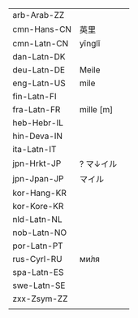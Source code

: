 | | | |
|-|-|-|
| arb-Arab-ZZ |  |  |
| cmn-Hans-CN | 英里 |  |
| cmn-Latn-CN | yīnglǐ |  |
| dan-Latn-DK |  |  |
| deu-Latn-DE | Meile |  |
| eng-Latn-US | mile |  |
| fin-Latn-FI |  |  |
| fra-Latn-FR | mille [m] |  |
| heb-Hebr-IL |  |  |
| hin-Deva-IN |  |  |
| ita-Latn-IT |  |  |
| jpn-Hrkt-JP | ? マ↓イル |  |
| jpn-Jpan-JP | マイル |  |
| kor-Hang-KR |  |  |
| kor-Kore-KR |  |  |
| nld-Latn-NL |  |  |
| nob-Latn-NO |  |  |
| por-Latn-PT |  |  |
| rus-Cyrl-RU | ми́ля |  |
| spa-Latn-ES |  |  |
| swe-Latn-SE |  |  |
| zxx-Zsym-ZZ |  |  |
|  |  |  |
